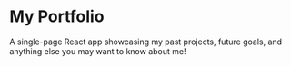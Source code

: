 # My Portfolio

A single-page React app showcasing my past projects, future goals, and anything else you may want to know about me!